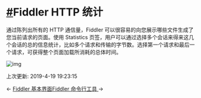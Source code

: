 # [#](https://funtl.com/zh/supplement2/Fiddler-HTTP-统计.html#fiddler-http-统计)Fiddler HTTP 统计

通过陈列出所有的 HTTP 通信量，Fiddler 可以很容易的向您展示哪些文件生成了您当前请求的页面。使用 Statistics 页签，用户可以通过选择多个会话来得来这几个会话的总的信息统计，比如多个请求和传输的字节数。选择第一个请求和最后一个请求，可获得整个页面加载所消耗的总体时间。

![img](https://funtl.com/assets/Lusifer1517157702.png)

上次更新: 2019-4-19 19:23:15

← [Fiddler 基本界面](https://funtl.com/zh/supplement2/Fiddler-基本界面.html)[Fiddler 命令行工具 ](https://funtl.com/zh/supplement2/Fiddler-命令行工具.html)→